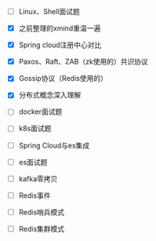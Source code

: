 - [ ] Linux、Shell面试题

- [x] 之前整理的xmind重温一遍

- [x] Spring cloud注册中心对比

- [x] Paxos、Raft、ZAB（zk使用的）共识协议

- [x] Gossip协议（Redis使用的）

- [x] 分布式概念深入理解

- [ ] docker面试题

- [ ] k8s面试题

- [ ] Spring Cloud与es集成

- [ ] es面试题

- [ ] kafka零拷贝

- [ ] Redis事件

- [ ] Redis哨兵模式

- [ ] Redis集群模式

  